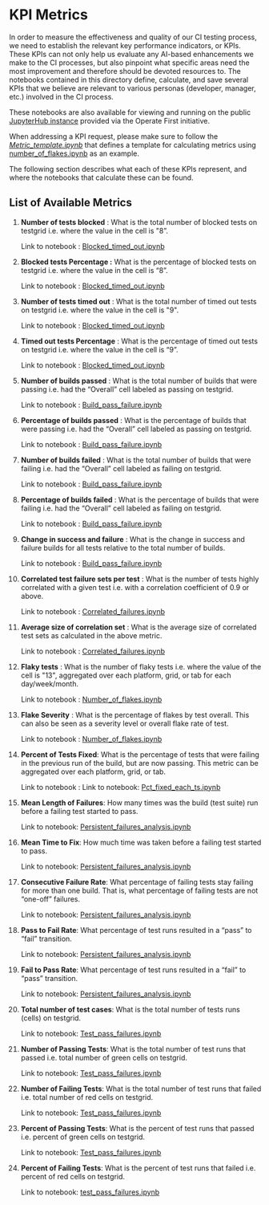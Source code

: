 # KPI Metrics

In order to measure the effectiveness and quality of our CI testing process, we need to establish the relevant key performance indicators, or KPIs. These KPIs can not only help us evaluate any AI-based enhancements we make to the CI processes, but also pinpoint what specific areas need the most improvement and therefore should be devoted resources to. The notebooks contained in this directory define, calculate, and save several KPIs that we believe are relevant to various personas (developer, manager, etc.) involved in the CI process.

These notebooks are also available for viewing and running on the public [JupyterHub instance](https://jupyterhub-opf-jupyterhub.apps.zero.massopen.cloud/hub/login) provided via the Operate First initiative.

When addressing a KPI request, please make sure to follow the _[Metric_template.ipynb](https://github.com/aicoe-aiops/ocp-ci-analysis/blob/master/notebooks/data-sources/TestGrid/metrics/metric_template.ipynb)_ that defines a template for calculating metrics using [number_of_flakes.ipynb](https://github.com/aicoe-aiops/ocp-ci-analysis/blob/master/notebooks/data-sources/TestGrid/metrics/number_of_flakes.ipynb) as an example.

The following section describes what each of these KPIs represent, and where the notebooks that calculate these can be found.

## List of Available Metrics

1. **Number of tests blocked** : What is the total number of blocked tests on testgrid i.e. where the value in the cell is "8”.

    Link to notebook : [Blocked_timed_out.ipynb](https://github.com/aicoe-aiops/ocp-ci-analysis/blob/master/notebooks/data-sources/TestGrid/metrics/blocked_timed_out.ipynb)

2. **Blocked tests Percentage :** What is the percentage of blocked tests on testgrid i.e. where the value in the cell is “8”.

    Link to notebook : [Blocked_timed_out.ipynb](https://github.com/aicoe-aiops/ocp-ci-analysis/blob/master/notebooks/data-sources/TestGrid/metrics/blocked_timed_out.ipynb)

3. **Number of tests timed out** : What is the total number of timed out tests on testgrid i.e. where the value in the cell is "9".

    Link to notebook : [Blocked_timed_out.ipynb](https://github.com/aicoe-aiops/ocp-ci-analysis/blob/master/notebooks/data-sources/TestGrid/metrics/blocked_timed_out.ipynb)

4. **Timed out tests Percentage** :  What is the percentage of timed out tests on testgrid i.e. where the value in the cell is “9”.

    Link to notebook : [Blocked_timed_out.ipynb](https://github.com/aicoe-aiops/ocp-ci-analysis/blob/master/notebooks/data-sources/TestGrid/metrics/blocked_timed_out.ipynb)

5. **Number of builds passed** : What is the total number of builds that were passing i.e. had the “Overall” cell labeled as passing on testgrid.

    Link to notebook : [Build_pass_failure.ipynb](https://github.com/aicoe-aiops/ocp-ci-analysis/blob/master/notebooks/data-sources/TestGrid/metrics/build_pass_failure.ipynb)

6. **Percentage of builds passed** :  What is the percentage of builds that were passing i.e. had the “Overall” cell labeled as passing on testgrid.

    Link to notebook : [Build_pass_failure.ipynb](https://github.com/aicoe-aiops/ocp-ci-analysis/blob/master/notebooks/data-sources/TestGrid/metrics/build_pass_failure.ipynb)

7. **Number of builds failed** :  What is the total number of builds that were failing i.e. had the “Overall” cell labeled as failing on testgrid.

    Link to notebook : [Build_pass_failure.ipynb](https://github.com/aicoe-aiops/ocp-ci-analysis/blob/master/notebooks/data-sources/TestGrid/metrics/build_pass_failure.ipynb)

8. **Percentage of builds failed** :  What is the percentage of builds that were failing i.e. had the “Overall” cell labeled as failing on testgrid.

    Link to notebook : [Build_pass_failure.ipynb](https://github.com/aicoe-aiops/ocp-ci-analysis/blob/master/notebooks/data-sources/TestGrid/metrics/build_pass_failure.ipynb)

9. **Change in success and failure** : What is the change in success and failure builds for all tests relative to the total number of builds.

    Link to notebook : [Build_pass_failure.ipynb](https://github.com/aicoe-aiops/ocp-ci-analysis/blob/master/notebooks/data-sources/TestGrid/metrics/build_pass_failure.ipynb)

10. **Correlated test failure sets per test** : What is the number of tests highly correlated with a given test i.e. with a correlation coefficient of 0.9 or above.

    Link to notebook : [Correlated_failures.ipynb](https://github.com/aicoe-aiops/ocp-ci-analysis/blob/master/notebooks/data-sources/TestGrid/metrics/correlated_failures.ipynb)

11. **Average size of correlation set** : What is the average size of correlated test sets as calculated in the above metric.

    Link to notebook : [Correlated_failures.ipynb](https://github.com/aicoe-aiops/ocp-ci-analysis/blob/master/notebooks/data-sources/TestGrid/metrics/correlated_failures.ipynb)

12. **Flaky tests** : What is the number of flaky tests i.e. where the value of the cell is "13", aggregated over each platform, grid, or tab for each day/week/month.

    Link to notebook : [Number_of_flakes.ipynb](https://github.com/aicoe-aiops/ocp-ci-analysis/blob/master/notebooks/data-sources/TestGrid/metrics/number_of_flakes.ipynb)

13. **Flake Severity** : What is the percentage of flakes by test overall. This can also be seen as a severity level or overall flake rate of test.

    Link to notebook : [Number_of_flakes.ipynb](https://github.com/aicoe-aiops/ocp-ci-analysis/blob/master/notebooks/data-sources/TestGrid/metrics/number_of_flakes.ipynb)

14. **Percent of Tests Fixed**: What is the percentage of tests that were failing in the previous run of the build, but are now passing. This metric can be aggregated over each platform, grid, or tab.

    Link to notebook : Link to notebook: [Pct_fixed_each_ts.ipynb](https://github.com/aicoe-aiops/ocp-ci-analysis/blob/master/notebooks/data-sources/TestGrid/metrics/pct_fixed_each_ts.ipynb)

15. **Mean Length of Failures**: How many times was the build (test suite) run before a failing test started to pass.

    Link to notebook: [Persistent_failures_analysis.ipynb](https://github.com/aicoe-aiops/ocp-ci-analysis/blob/master/notebooks/data-sources/TestGrid/metrics/persistent_failures_analysis.ipynb)

16. **Mean Time to Fix**: How much time was taken before a failing test started to pass.

    Link to notebook: [Persistent_failures_analysis.ipynb](https://github.com/aicoe-aiops/ocp-ci-analysis/blob/master/notebooks/data-sources/TestGrid/metrics/persistent_failures_analysis.ipynb)

17. **Consecutive Failure Rate**: What percentage of failing tests stay failing for more than one build. That is, what percentage of failing tests are not “one-off” failures.

    Link to notebook: [Persistent_failures_analysis.ipynb](https://github.com/aicoe-aiops/ocp-ci-analysis/blob/master/notebooks/data-sources/TestGrid/metrics/persistent_failures_analysis.ipynb)

18. **Pass to Fail Rate**: What percentage of test runs resulted in a “pass” to “fail” transition.

    Link to notebook: [Persistent_failures_analysis.ipynb](https://github.com/aicoe-aiops/ocp-ci-analysis/blob/master/notebooks/data-sources/TestGrid/metrics/persistent_failures_analysis.ipynb)

19. **Fail to Pass Rate**: What percentage of test runs resulted in a “fail” to “pass” transition.

    Link to notebook: [Persistent_failures_analysis.ipynb](https://github.com/aicoe-aiops/ocp-ci-analysis/blob/master/notebooks/data-sources/TestGrid/metrics/persistent_failures_analysis.ipynb)

20. **Total number of test cases**: What is the total number of tests runs (cells) on testgrid.

    Link to notebook: [Test_pass_failures.ipynb](https://github.com/aicoe-aiops/ocp-ci-analysis/blob/master/notebooks/data-sources/TestGrid/metrics/test_pass_failures.ipynb)

21. **Number of Passing Tests**: What is the total number of test runs that passed i.e. total number of green cells on testgrid.

    Link to notebook: [Test_pass_failures.ipynb](https://github.com/aicoe-aiops/ocp-ci-analysis/blob/master/notebooks/data-sources/TestGrid/metrics/test_pass_failures.ipynb)

22. **Number of Failing Tests**: What is the total number of test runs that failed i.e. total number of red cells on testgrid.

    Link to notebook: [Test_pass_failures.ipynb](https://github.com/aicoe-aiops/ocp-ci-analysis/blob/master/notebooks/data-sources/TestGrid/metrics/test_pass_failures.ipynb)

23. **Percent of Passing Tests**: What is the percent of test runs that passed i.e. percent of green cells on testgrid.

    Link to notebook: [Test_pass_failures.ipynb](https://github.com/aicoe-aiops/ocp-ci-analysis/blob/master/notebooks/data-sources/TestGrid/metrics/test_pass_failures.ipynb)

24. **Percent of Failing Tests**: What is the percent of test runs that failed i.e. percent of red cells on testgrid.

    Link to notebook: [test_pass_failures.ipynb](https://github.com/aicoe-aiops/ocp-ci-analysis/blob/master/notebooks/data-sources/TestGrid/metrics/test_pass_failures.ipynb)
